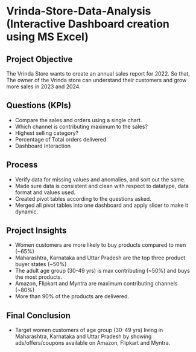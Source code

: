 # Vrinda-Store-Data-Analysis (Interactive Dashboard creation using MS Excel)
## Project Objective
The Vrinda Store wants to create an annual sales report for 2022. So that, The owner of the Vrinda store can understand their customers and grow more sales in 2023 and 2024.
## Questions (KPIs)
-	Compare the sales and orders using a single chart.
-	Which channel is contributing maximum to the sales?
-	Highest selling category?
-	Percentage of Total orders delivered
-	Dashboard Interaction
## Process
-	Verify data for missing values and anomalies, and sort out the same.
-	Made sure data is consistent and clean with respect to datatype, data format and values used.
-	Created pivot tables according to the questions asked.
-	Merged all pivot tables into one dashboard and apply slicer to make it dynamic.
## Project Insights
-	Women customers are more likely to buy products compared to men (~65%)
-	Maharashtra, Karnataka and Uttar Pradesh are the top three product buyer states (~50%)
-	The adult age group (30-49 yrs) is max contributing (~50%) and buys the most products.
-	Amazon, Flipkart and Myntra are maximum contributing channels (~80%)
-	More than 90% of the products are delivered.
## Final Conclusion
-	Target women customers of age group (30-49 yrs) living in Maharashtra, Karnataka and Uttar Pradesh by showing ads/offers/coupons available on Amazon, Flipkart and Myntra.

